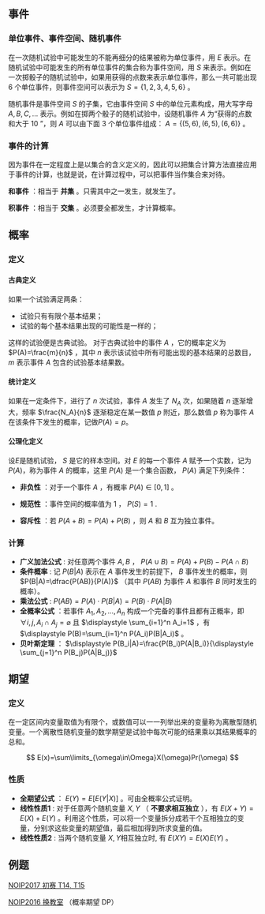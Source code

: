 ## 事件

### 单位事件、事件空间、随机事件

在一次随机试验中可能发生的不能再细分的结果被称为单位事件，用 $E$ 表示。在随机试验中可能发生的所有单位事件的集合称为事件空间，用 $S$ 来表示。例如在一次掷骰子的随机试验中，如果用获得的点数来表示单位事件，那么一共可能出现 $6$ 个单位事件，则事件空间可以表示为 $S=\{1,2,3,4,5,6\}$ 。

随机事件是事件空间 $S$ 的子集，它由事件空间 $S$ 中的单位元素构成，用大写字母 $A, B, C,\ldots$ 表示。例如在掷两个骰子的随机试验中，设随机事件 $A$ 为“获得的点数和大于 $10$ ”，则 $A$ 可以由下面 $3$ 个单位事件组成： $A = \{ (5,6),(6,5),(6,6)\}$ 。

### 事件的计算

因为事件在一定程度上是以集合的含义定义的，因此可以把集合计算方法直接应用于事件的计算，也就是说，在计算过程中，可以把事件当作集合来对待。

 **和事件** ：相当于 **并集** 。只需其中之一发生，就发生了。

 **积事件** ：相当于 **交集** 。必须要全都发生，才计算概率。

## 概率

### 定义

#### 古典定义

如果一个试验满足两条：

-  试验只有有限个基本结果；
-  试验的每个基本结果出现的可能性是一样的；

这样的试验便是古典试验。
对于古典试验中的事件 $A$ ，它的概率定义为 $P(A)=\frac{m}{n}$ ，其中 $n$ 表示该试验中所有可能出现的基本结果的总数目， $m$ 表示事件 $A$ 包含的试验基本结果数。

#### 统计定义

如果在一定条件下，进行了 $n$ 次试验，事件 $A$ 发生了 $N_A$ 次，如果随着 $n$ 逐渐增大，频率 $\frac{N_A}{n}$ 逐渐稳定在某一数值 $p$ 附近，那么数值 $p$ 称为事件 $A$ 在该条件下发生的概率，记做$P(A)=p$。

#### 公理化定义

设$E$是随机试验， $S$ 是它的样本空间。对 $E$ 的每一个事件 $A$ 赋予一个实数，记为 $P(A)$，称为事件 $A$ 的概率，这里 $P(A)$ 是一个集合函数， $P(A)$ 满足下列条件：

-  **非负性** ：对于一个事件 $A$ ，有概率 $P(A)\in [0,1]$ 。

-  **规范性** ：事件空间的概率值为 $1$ ， $P(S)=1$ .

-  **容斥性** ：若 $P(A+B) = P(A)+P(B)$ ，则 $A$ 和 $B$ 互为独立事件。


### 计算

-  **广义加法公式** : 对任意两个事件 $A,B$ ， $P(A \cup B)=P(A)+P(B)-P(A\cap B)$ 
-  **条件概率** : 记 $P(B|A)$ 表示在 $A$ 事件发生的前提下， $B$ 事件发生的概率，则 $P(B|A)=\dfrac{P(AB)}{P(A)}$ （其中 $P(AB)$ 为事件 $A$ 和事件 $B$ 同时发生的概率）。
- **乘法公式** : $P(AB)=P(A)\cdot P(B|A)=P(B)\cdot P(A|B)$
-  **全概率公式** ：若事件 $A_1,A_2,\ldots,A_n$ 构成一个完备的事件且都有正概率，即 $\forall i,j, A_i\cap A_j=\varnothing$ 且 $\displaystyle \sum_{i=1}^n A_i=1$ ，有 $\displaystyle P(B)=\sum_{i=1}^n P(A_i)P(B|A_i)$ 。
-  **贝叶斯定理** ： $\displaystyle P(B_i|A)=\frac{P(B_i)P(A|B_i)}{\displaystyle \sum_{j=1}^n P(B_j)P(A|B_j)}$ 

## 期望

### 定义

在一定区间内变量取值为有限个，或数值可以一一列举出来的变量称为离散型随机变量。一个离散性随机变量的数学期望是试验中每次可能的结果乘以其结果概率的总和。

$$
E(x)=\sum\limits_{\omega\in\Omega}X(\omega)Pr(\omega)
$$

### 性质

-  **全期望公式** ： $E(Y)=E[E(Y|X)]$ 。可由全概率公式证明。
-  **线性性质1** : 对于任意两个随机变量 $X,Y$ （ **不要求相互独立** ），有 $E(X+Y)=E(X)+E(Y)$ 。利用这个性质，可以将一个变量拆分成若干个互相独立的变量，分别求这些变量的期望值，最后相加得到所求变量的值。
- **线性性质2** : 当两个随机变量 $X,Y$相互独立时, 有 $E(XY)=E(X)E(Y)$ 。

## 例题

 [NOIP2017 初赛 T14, T15](https://ti.luogu.com.cn/problemset/1022) 

 [NOIP2016 换教室](https://uoj.ac/problem/262) （概率期望 DP）

